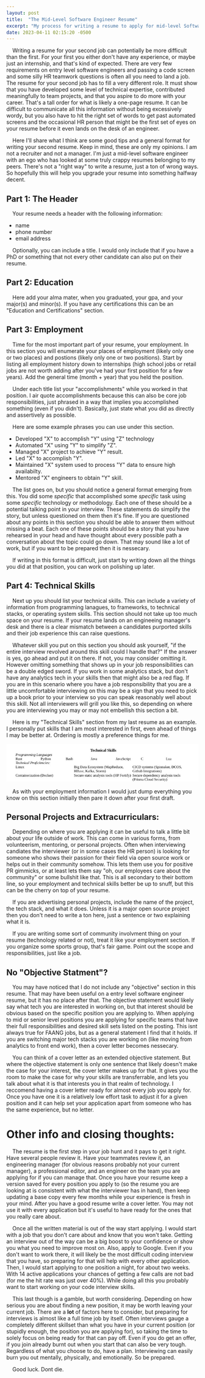 ```yaml
---
layout: post
title:  "The Mid-Level Software Engineer Resume"
excerpt: "My process for writing a resume to apply for mid-level Software Engineer jobs."
date: 2023-04-11 02:15:20 -0500
---
```

&nbsp;&nbsp;&nbsp; Writing a resume for your second job can potentially be more
difficult than the first. For your first you either don't have any experience,
or maybe just an internship, and that's kind of expected. There are very few
requirements on entry level software engineers and passing a code screen and
some silly HR teamwork questions is often all you need to land a job. The
resume for your second job has to fill a very different role. It must show that
you have developed some level of technical expertise, contributed meaningfully
to team projects, and that you aspire to do more with your career. That's a
tall order for what is likely a one-page resume. It can be difficult to
communicate all this information without being excessively wordy, but you also
have to hit the right set of words to get past automated screens and the
occasional HR person that might be the first set of eyes on your resume before
it even lands on the desk of an engineer.

&nbsp;&nbsp;&nbsp; Here I'll share what I think are some good tips and a
general format for writing your second resume. Keep in mind, these are only my
opinions. I am not a recruiter and not a manager. I'm just a mid-level software
engineer with an ego who has looked at some truly crappy resumes belonging to
my peers. There's not a "right way" to write a resume, just a ton of wrong
ways. So hopefully this will help you upgrade your resume into something
halfway decent.

## Part 1: The Header
&nbsp;&nbsp;&nbsp; Your resume needs a header with the following information:
- name
- phone number
- email address

&nbsp;&nbsp;&nbsp; Optionally, you can include a title. I would only include
that if you have a PhD or something that not every other candidate can also put
on their resume.

## Part 2: Education
&nbsp;&nbsp;&nbsp; Here add your alma mater, when you graduated, your gpa, and
your major(s) and minor(s). If you have any certifications this can be an
"Education and Certifications" section.

## Part 3: Employment
&nbsp;&nbsp;&nbsp; Time for the most important part of your resume, your
employment. In this section you will enumerate your places of employment
(likely only one or two places) and postions (likely only one or two
positions). Start by listing all employment history down to internships (high
school jobs or retail jobs are not worth adding after you've had your first
position for a few years). Add the general time (month + year) that you held
the position.


&nbsp;&nbsp;&nbsp; Under each title list your "accomplishments" while you
worked in that position. I air quote accomplishments because this can also be
core job responsibilities, just phrased in a way that implies you accomplished
something (even if you didn't). Basically, just state what you did as directly
and assertively as possible.


&nbsp;&nbsp;&nbsp; Here are some example phrases you can use under this
section.

- Developed "X" to accomplish "Y" using "Z" technology
- Automated "X" using "Y" to simplify "Z".
- Managed "X" project to achieve "Y" result.
- Led "X" to accomplish "Y".
- Maintained "X" system used to process "Y" data to ensure high availabilty.
- Mentored "X" engineers to obtain "Y" skill.

&nbsp;&nbsp;&nbsp; The list goes on, but you should notice a general format
emerging from this. You did some _specific_ that accomplished some _specific_
task using some _specific_ technology or methodology. Each one of these should
be a potential talking point in your interview. These statements do simplify
the story, but unless questioned on them then it's fine. If you are questioned
about any points in this section you should be able to answer them without
missing a beat. Each one of these points should be a story that you have
rehearsed in your head and have thought about every possible path a
conversation about the topic could go down. That may sound like a lot of work,
but if you want to be prepared then it is nessecary.

&nbsp;&nbsp;&nbsp; If writing in this format is difficult, just start by
writing down all the things you did at that position, you can work on polishing
up later.

## Part 4: Technical Skills
&nbsp;&nbsp;&nbsp; Next up you should list your technical skills. This can
include a variety of information from programming lanagues, to frameworks, to
technical stacks, or operating system skills. This section should not take up
too much space on your resume. If your resume lands on an engineeing manager's
desk and there is a clear mismatch between a candidates purported skills and
their job experience this can raise questions.

&nbsp;&nbsp;&nbsp; Whatever skill you put on this section you should ask
yourself, "if the entire interview revolved around this skill could I handle
that?" If the answer is yes, go ahead and put it on there. If not, you may
consider omitting it. However omitting something that shows up in your job
responsibilities can be a double edged sword. If you work in some analytics
stack, but don't have any analytics tech in your skills then that might also be
a red flag. If you are in this scenario where you have a job responsibility that you
are a little uncomfortable interviewing on this may be a sign that you need to
pick up a book prior to your interview so you can speak reasonably well about
this skill. Not all interviewers will grill you like this, so depending on
where you are interviewing you may or may not embellish this section a bit.

&nbsp;&nbsp;&nbsp; Here is my "Technical Skills" section from my last resume as
an example. I personally put skills that I am most interested in first, even
ahead of things I may be better at. Ordering is mostly a preference things for
me.

![technical skills](/assets/2023-04-11-mid-level-swe-resume/tech_skills_section.jpg)

&nbsp;&nbsp;&nbsp; As with your employment information I would just dump
everything you know on this section initially then pare it down after your
first draft.

## Personal Projects and Extracurriculars:

&nbsp;&nbsp;&nbsp; Depending on where you are applying it can be useful to talk
a little bit about your life outside of work. This can come in various forms,
from volunteerism, mentoring, or personal projects. Often when interviewing
candiates the interviewer (or in some cases the HR person) is looking for
someone who shows their passion for their field via open source work or helps
out in their community somehow. This lets them use you for positive PR
gimmicks, or at least lets them say "oh, our employees care about the
community" or some bullshit like that. This is all secondary to their bottom
line, so your employment and technical skills better be up to snuff, but this
can be the cherry on top of your resume.

&nbsp;&nbsp;&nbsp; If you are advertising personal projects, include the name
of the project, the tech stack, and what it does. Unless it is a major open
source project then you don't need to write a ton here, just a sentence or two
explaining what it is.

&nbsp;&nbsp;&nbsp; If you are writing some sort of community involvment thing
on your resume (technology related or not), treat it like your employment
section. If you organize some sports group, that's fair game. Point out the
scope and responsibilities, just like a job.

## No "Objective Statment"?
&nbsp;&nbsp;&nbsp; You may have noticed that I do not include any "objective"
section in this resume. That may have been useful on a entry level software
engineer resume, but it has no place after that. The objective statement would
likely say what tech you are interested in working on, but that interest should
be obvious based on the specific position you are applying to. When applying to
mid or senior level positions you are applying for specific teams that have
their full responsibilities and desired skill sets listed on the posting. This
isnt always true for FAANG jobs, but as a general statement I find that it
holds. If you are switching major tech stacks you are working on (like moving
from analytics to front end work), then a cover letter becomes nessecary.

&nbsp;&nbsp;&nbsp; You can think of a cover letter as an extended objective
statement. But where the objective statement is only one sentence that likely
doesn't make the case for your interest, the cover letter makes up for that. It
gives you the room to make the case for why your skills are transferrable, and
lets you talk about what it is that interests you in that realm of technology.
I reccomend having a cover letter ready for almost every job you apply for.
Once you have one it is a relatively low effort task to adjust it for a given
position and it can help set your application apart from someone who has the
same experience, but no letter.

# Other info and closing thoughts:
&nbsp;&nbsp;&nbsp; The resume is the first step in your job hunt and it pays to
get it right. Have several people review it. Have your teammates review it, an
engineering manager (for obvious reasons probably not your current manager), a
professional editor, and an engineer on the team you are applying for if you
can manage that. Once you have your resume keep a version saved for every
position you apply to (so the resume you are looking at is consistent with what
the interviewer has in hand), then keep updating a base copy every few months
while your experience is fresh in your mind. After you have a good resume write
a cover letter. You may not use it with every application but it's useful to
have ready for the ones that you really care about.

&nbsp;&nbsp;&nbsp; Once all the written material is out of the way start
applying. I would start with a job that you don't care about and know that you
won't take. Getting an interview out of the way can be a big boost to your
confidence or show you what you need to improve most on. Also, apply to Google.
Even if you don't want to work there, it will likely be the most difficult
coding interview that you have, so preparing for that will help with every
other application. Then, I would start applying to one position a night, for
about two weeks. With 14 active applications your chances of getting a few
calls are not bad (for me the hit rate was just over 40%). While doing all this
you probably want to start working on your code interview skills.

&nbsp;&nbsp;&nbsp; This last though is a gamble, but worth considering.
Depending on how serious you are about finding a new position, it may be worth
leaving your current job. There are a **lot** of factors here to consider, but
preparing for interviews is almost like a full time job by itself. Often
interviews gauge a completely different skillset than what you have in your current
position (or stupidly enough, the position you are applying for), so taking the
time to solely focus on being ready for that can pay off. Even if you do get an
offer, if you join already burnt out when you start that can also be very
tough. Regardless of what you choose to do, have a plan. Interviewing can
easily burn you out mentally, physically, and emotionally. So be prepared.

&nbsp;&nbsp;&nbsp; Good luck. Dont die.
